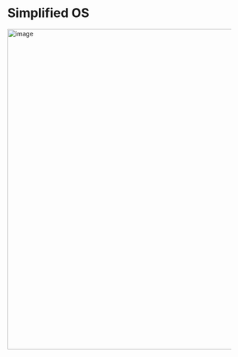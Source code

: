 # Simplified OS

<img width="721" alt="image" src="https://github.com/user-attachments/assets/1b04e0c2-d53d-4f8c-931e-c824b9a5540b" />

